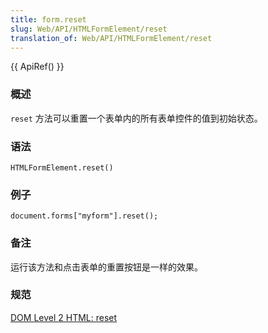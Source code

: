 ```yaml
---
title: form.reset
slug: Web/API/HTMLFormElement/reset
translation_of: Web/API/HTMLFormElement/reset
---
```

{{ ApiRef() }}

### 概述

`reset` 方法可以重置一个表单内的所有表单控件的值到初始状态。

### 语法

```plain
HTMLFormElement.reset()
```

### 例子

```plain
document.forms["myform"].reset();
```

### 备注

运行该方法和点击表单的重置按钮是一样的效果。

### 规范

[DOM Level 2 HTML: reset](http://www.w3.org/TR/DOM-Level-2-HTML/html.html#ID-76767677)
